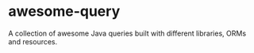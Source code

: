 # awesome-query
A collection of awesome Java queries built with different libraries, ORMs and resources.
